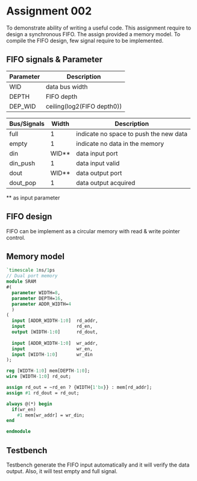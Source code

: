 # Assignment 002
To demonstrate ability of writing a useful code. This assignment require to design a synchronous FIFO.
The assign provided a memory model. To compile the FIFO design, few signal require to be implemented.

## FIFO signals & Parameter
| Parameter | Description |
| -         | -           |
| WID       | data bus width | 
| DEPTH     | FIFO depth  |
| DEP_WID   | ceiling(log2(FIFO depth0)) |

| Bus/Signals | Width | Description |
| ----------- | ------| ----------- |
| full        | 1     | indicate no space to push the new data |
| empty       | 1     | indicate no data in the memory |
| din         | WID**     | data input port |
| din_push    | 1     | data input valid | 
| dout        | WID**     | data output port |
| dout_pop    | 1| data output acquired | 

** as input parameter 

## FIFO design
FIFO can be implement as a circular memory with read & write pointer control.

## Memory model

```sv
`timescale 1ns/1ps
// Dual port memory
module SRAM
#(
  parameter WIDTH=8,
  parameter DEPTH=16,
  parameter ADDR_WIDTH=4
  )
(
  input [ADDR_WIDTH-1:0]  rd_addr,
  input                   rd_en,
  output [WIDTH-1:0]      rd_dout,
  
  input [ADDR_WIDTH-1:0]  wr_addr,
  input                   wr_en,
  input [WIDTH-1:0]       wr_din
);

reg [WIDTH-1:0] mem[DEPTH-1:0];
wire [WIDTH-1:0] rd_out;

assign rd_out = ~rd_en ? {WIDTH{1'bx}} : mem[rd_addr];
assign #1 rd_dout = rd_out;

always @(*) begin
  if(wr_en)
    #1 mem[wr_addr] = wr_din;
end

endmodule
```

## Testbench
Testbench generate the FIFO input automatically and it will verify the data output.
Also, it will test empty and full signal.